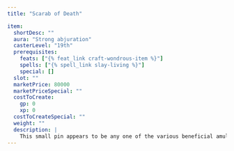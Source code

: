 ```yaml
---
title: "Scarab of Death"

item:
  shortDesc: ""
  aura: "Strong abjuration"
  casterLevel: "19th"
  prerequisites:
    feats: ["{% feat_link craft-wondrous-item %}"]
    spells: ["{% spell_link slay-living %}"]
    special: []
  slot: ""
  marketPrice: 80000
  marketPriceSpecial: ""
  costToCreate:
    gp: 0
    xp: 0
  costToCreateSpecial: ""
  weight: ""
  description: |
    This small pin appears to be any one of the various beneficial amulets, brooches, or scarabs. However, if it is held for more than 1 round or carried by a living creature for 1 minute, it changes into a horrible burrowing beetle-like creature. The thing tears through any leather or cloth, burrows into flesh, and reaches the victim's heart in 1 round, causing death. A DC 25 Reflex save allows the wearer to tear the scarab away before it burrows out of sight, but he still takes {% die_roll 3 6 0 %} points of damage. The beetle then returns to its scarab form. Placing the scarab in a container of wood, ceramic, bone, ivory, or metal prevents the monster from coming to life and allows for long-term storage of the item.
---
```

